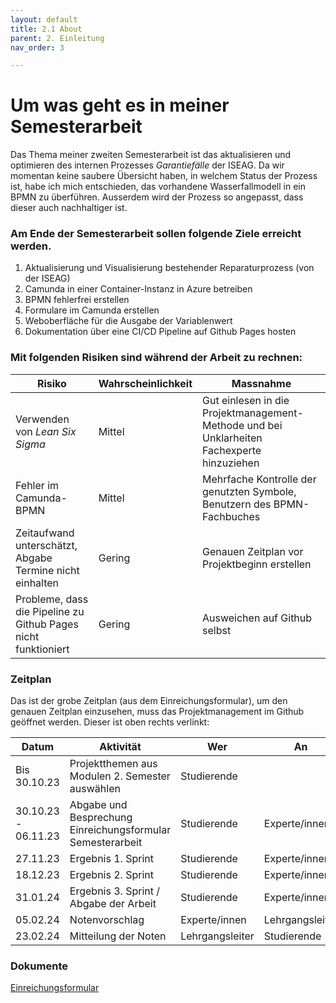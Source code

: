 ```yaml
---
layout: default
title: 2.1 About
parent: 2. Einleitung
nav_order: 3

---
```


# Um was geht es in meiner Semesterarbeit

Das Thema meiner zweiten Semesterarbeit ist das aktualisieren und optimieren des internen Prozesses *Garantiefälle* der ISEAG. Da wir momentan keine saubere Übersicht haben, in welchem Status der Prozess ist, habe ich mich entschieden, das vorhandene Wasserfallmodell in ein BPMN zu überführen. Ausserdem wird der Prozess so angepasst, dass dieser auch nachhaltiger ist.

### Am Ende der Semesterarbeit sollen folgende Ziele erreicht werden.

1. Aktualisierung und Visualisierung bestehender Reparaturprozess (von der ISEAG)  
1. Camunda in einer Container-Instanz in Azure betreiben  
2. BPMN fehlerfrei erstellen  
3. Formulare im Camunda erstellen  
4. Weboberfläche für die Ausgabe der Variablenwert  
5. Dokumentation über eine CI/CD Pipeline auf Github Pages hosten

### Mit folgenden Risiken sind während der Arbeit zu rechnen:

| **Risiko**                                               | **Wahrscheinlichkeit** | **Massnahme**                                                                       |
| -------------------------------------------------------- | ---------------------- | ----------------------------------------------------------------------------------- |
| Verwenden von _Lean Six Sigma_                           | Mittel                 | Gut einlesen in die Projektmanagement-Methode und bei Unklarheiten Fachexperte hinzuziehen      |
| Fehler im Camunda-BPMN                                   | Mittel                 | Mehrfache Kontrolle der genutzten Symbole, Benutzern des BPMN-Fachbuches |
| Zeitaufwand unterschätzt, Abgabe Termine nicht einhalten | Gering                 | Genauen Zeitplan vor Projektbeginn erstellen                                        |
| Probleme, dass die Pipeline zu Github Pages nicht funktioniert                                                         | Gering                       | Ausweichen auf Github selbst                                                                                    |


### Zeitplan

Das ist der grobe Zeitplan (aus dem Einreichungsformular), um den genauen Zeitplan einzusehen, muss das Projektmanagement im Github geöffnet werden. Dieser ist oben rechts verlinkt:

| **Datum**           | **Aktivität**                                              | **Wer**         | **An**          |
| ------------------- | ---------------------------------------------------------- | --------------- | --------------- |
| Bis 30.10.23        | Projektthemen aus Modulen 2. Semester auswählen            | Studierende     |                 |
| 30.10.23 - 06.11.23 | Abgabe und Besprechung Einreichungsformular Semesterarbeit | Studierende     | Experte/innen   |
| 27.11.23            | Ergebnis 1. Sprint                                         | Studierende     | Experte/innen   |
| 18.12.23            | Ergebnis 2. Sprint                                         | Studierende     | Experte/innen   |
| 31.01.24            | Ergebnis 3. Sprint / Abgabe der Arbeit                     | Studierende     | Experte/innen   |
| 05.02.24            | Notenvorschlag                                             | Experte/innen   | Lehrgangsleiter |
| 23.02.24            | Mitteilung der Noten                                       | Lehrgangsleiter | Studierende     | 


### Dokumente

[Einreichungsformular](..\..\ressources\dokumente\Einreichungsformular_Dennis_Buathong_2_Semester_1.0.pdf)
